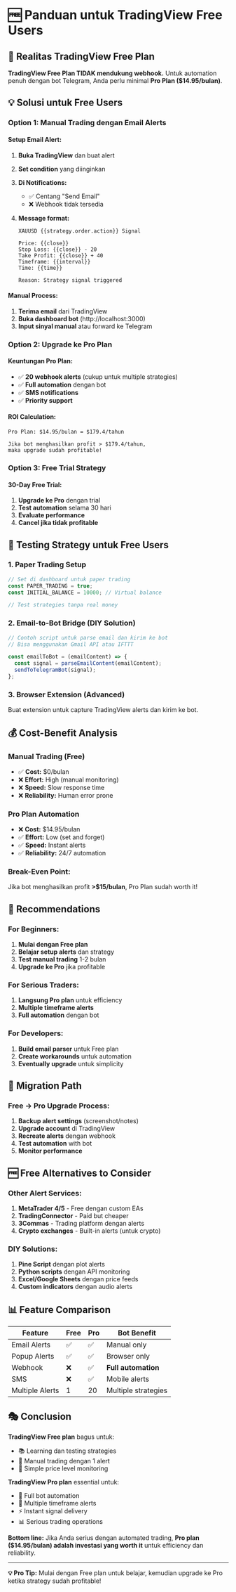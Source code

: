 # 🆓 Panduan untuk TradingView Free Users

## 🚨 Realitas TradingView Free Plan

**TradingView Free Plan TIDAK mendukung webhook.** Untuk automation penuh dengan bot Telegram, Anda perlu minimal **Pro Plan ($14.95/bulan)**.

## 💡 Solusi untuk Free Users

### **Option 1: Manual Trading dengan Email Alerts**

#### Setup Email Alert:

1. **Buka TradingView** dan buat alert
2. **Set condition** yang diinginkan
3. **Di Notifications:**
   - ✅ Centang "Send Email"
   - ❌ Webhook tidak tersedia
4. **Message format:**

   ```
   XAUUSD {{strategy.order.action}} Signal

   Price: {{close}}
   Stop Loss: {{close}} - 20
   Take Profit: {{close}} + 40
   Timeframe: {{interval}}
   Time: {{time}}

   Reason: Strategy signal triggered
   ```

#### Manual Process:

1. **Terima email** dari TradingView
2. **Buka dashboard bot** (http://localhost:3000)
3. **Input sinyal manual** atau forward ke Telegram

### **Option 2: Upgrade ke Pro Plan**

#### Keuntungan Pro Plan:

- ✅ **20 webhook alerts** (cukup untuk multiple strategies)
- ✅ **Full automation** dengan bot
- ✅ **SMS notifications**
- ✅ **Priority support**

#### ROI Calculation:

```
Pro Plan: $14.95/bulan = $179.4/tahun

Jika bot menghasilkan profit > $179.4/tahun,
maka upgrade sudah profitable!
```

### **Option 3: Free Trial Strategy**

#### 30-Day Free Trial:

1. **Upgrade ke Pro** dengan trial
2. **Test automation** selama 30 hari
3. **Evaluate performance**
4. **Cancel jika tidak profitable**

## 🧪 Testing Strategy untuk Free Users

### **1. Paper Trading Setup**

```javascript
// Set di dashboard untuk paper trading
const PAPER_TRADING = true;
const INITIAL_BALANCE = 10000; // Virtual balance

// Test strategies tanpa real money
```

### **2. Email-to-Bot Bridge** (DIY Solution)

```javascript
// Contoh script untuk parse email dan kirim ke bot
// Bisa menggunakan Gmail API atau IFTTT

const emailToBot = (emailContent) => {
  const signal = parseEmailContent(emailContent);
  sendToTelegramBot(signal);
};
```

### **3. Browser Extension** (Advanced)

Buat extension untuk capture TradingView alerts dan kirim ke bot.

## 💰 Cost-Benefit Analysis

### **Manual Trading (Free)**

- ✅ **Cost:** $0/bulan
- ❌ **Effort:** High (manual monitoring)
- ❌ **Speed:** Slow response time
- ❌ **Reliability:** Human error prone

### **Pro Plan Automation**

- ❌ **Cost:** $14.95/bulan
- ✅ **Effort:** Low (set and forget)
- ✅ **Speed:** Instant alerts
- ✅ **Reliability:** 24/7 automation

### **Break-Even Point:**

Jika bot menghasilkan profit **>$15/bulan**, Pro Plan sudah worth it!

## 🎯 Recommendations

### **For Beginners:**

1. **Mulai dengan Free plan**
2. **Belajar setup alerts** dan strategy
3. **Test manual trading** 1-2 bulan
4. **Upgrade ke Pro** jika profitable

### **For Serious Traders:**

1. **Langsung Pro plan** untuk efficiency
2. **Multiple timeframe alerts**
3. **Full automation** dengan bot

### **For Developers:**

1. **Build email parser** untuk Free plan
2. **Create workarounds** untuk automation
3. **Eventually upgrade** untuk simplicity

## 🔄 Migration Path

### **Free → Pro Upgrade Process:**

1. **Backup alert settings** (screenshot/notes)
2. **Upgrade account** di TradingView
3. **Recreate alerts** dengan webhook
4. **Test automation** with bot
5. **Monitor performance**

## 🆓 Free Alternatives to Consider

### **Other Alert Services:**

1. **MetaTrader 4/5** - Free dengan custom EAs
2. **TradingConnector** - Paid but cheaper
3. **3Commas** - Trading platform dengan alerts
4. **Crypto exchanges** - Built-in alerts (untuk crypto)

### **DIY Solutions:**

1. **Pine Script** dengan plot alerts
2. **Python scripts** dengan API monitoring
3. **Excel/Google Sheets** dengan price feeds
4. **Custom indicators** dengan audio alerts

## 📊 Feature Comparison

| Feature         | Free | Pro | Bot Benefit         |
| --------------- | ---- | --- | ------------------- |
| Email Alerts    | ✅   | ✅  | Manual only         |
| Popup Alerts    | ✅   | ✅  | Browser only        |
| Webhook         | ❌   | ✅  | **Full automation** |
| SMS             | ❌   | ✅  | Mobile alerts       |
| Multiple Alerts | 1    | 20  | Multiple strategies |

## 🎭 Conclusion

**TradingView Free plan** bagus untuk:

- 📚 Learning dan testing strategies
- 🔬 Manual trading dengan 1 alert
- 🎯 Simple price level monitoring

**TradingView Pro plan** essential untuk:

- 🤖 Full bot automation
- 📱 Multiple timeframe alerts
- ⚡ Instant signal delivery
- 📊 Serious trading operations

**Bottom line:** Jika Anda serius dengan automated trading, **Pro plan ($14.95/bulan) adalah investasi yang worth it** untuk efficiency dan reliability.

---

**💡 Pro Tip:** Mulai dengan Free plan untuk belajar, kemudian upgrade ke Pro ketika strategy sudah profitable!
